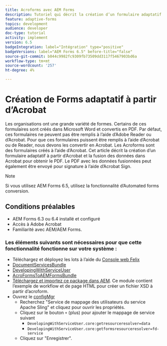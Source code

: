 ```yaml
---
title: Acroforms avec AEM Forms
description: Tutoriel qui décrit la création d’un formulaire adaptatif à l’aide d’Acrobat et la fusion des données pour obtenir un PDF. Le PDF contenant les données fusionnées peut ensuite être envoyé pour signature à l’aide d’Acrobat Sign.
feature: adaptive-forms
topics: development
audience: developer
doc-type: tutorial
activity: implement
version: 6.5
badgeIntegration: label="Intégration" type="positive"
badgeVersions: label="AEM Forms 6.5" before-title="false"
source-git-commit: b044c9982fc9309fb73509dd3117f5467903bd6a
workflow-type: tm+mt
source-wordcount: '257'
ht-degree: 4%

---
```



# Création de Forms adaptatif à partir d’Acrobat

Les organisations ont une grande variété de formes. Certains de ces formulaires sont créés dans Microsoft Word et convertis en PDF. Par défaut, ces formulaires ne peuvent pas être remplis à l’aide d’Adobe Reader ou d’Acrobat. Pour que ces formulaires puissent être remplis à l’aide d’Acrobat ou de Reader, nous devons les convertir en Acrobat. Les Acroforms sont des formulaires créés à l’aide d’Acrobat. Cet article décrit la création d’un formulaire adaptatif à partir d’Acrobat et la fusion des données dans Acrobat pour obtenir le PDF. Le PDF avec les données fusionnées peut également être envoyé pour signature à l’aide d’Acrobat Sign.

>[!NOTE]
>
>Si vous utilisez AEM Forms 6.5, utilisez la fonctionnalité d’Automated forms conversion.

## Conditions préalables

* AEM Forms 6.3 ou 6.4 installé et configuré
* Accès à Adobe Acrobat
* Familiarité avec AEM/AEM Forms.

### Les éléments suivants sont nécessaires pour que cette fonctionnalité fonctionne sur votre système :

* Téléchargez et déployez les lots à l’aide du [Console web Felix](http://localhost:4502/system/console/bundles)
* [DocumentServicesBundle](/help/forms/assets/common-osgi-bundles/AEMFormsDocumentServices.core-1.0-SNAPSHOT.jar)
* [DevelopingWithServiceUser](/help/forms/assets/common-osgi-bundles/DevelopingWithServiceUser.jar)
* [AcroFormsToAEMFormsBundle](https://forms.enablementadobe.com/content/DemoServerBundles/AcroFormToAEMForm.core-1.0-SNAPSHOT.jar)
* [Téléchargez et importez ce package dans AEM](assets/acro-form-aem-form.zip). Ce module contient l’exemple de workflow et de page HTML pour créer un fichier XSD à partir d’acroform.
* Ouvrez le [configMgr](http://localhost:4502/system/console/configMgr)
   * Recherchez &quot;Service de mappage des utilisateurs du service Apache Sling&quot; et cliquez pour ouvrir les propriétés.
   * Cliquez sur le bouton `+` (plus) pour ajouter le mappage de service suivant
      * `DevelopingWithServiceUser.core:getresourceresolver=data`
      * `DevelopingWithServiceUser.core:getformsresourceresolver=fd-service`
   * Cliquez sur &quot;Enregistrer&quot;.

